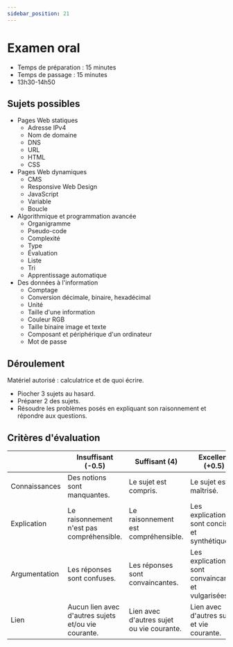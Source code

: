 ```yaml
---
sidebar_position: 21
---
```


# Examen oral

- Temps de préparation : 15 minutes
- Temps de passage : 15 minutes
- 13h30-14h50

## Sujets possibles

- Pages Web statiques
  - Adresse IPv4
  - Nom de domaine
  - DNS
  - URL
  - HTML
  - CSS
- Pages Web dynamiques
  - CMS
  - Responsive Web Design
  - JavaScript
  - Variable
  - Boucle
- Algorithmique et programmation avancée
  - Organigramme
  - Pseudo-code
  - Complexité
  - Type
  - Évaluation
  - Liste
  - Tri
  - Apprentissage automatique
- Des données à l'information
  - Comptage
  - Conversion décimale, binaire, hexadécimal
  - Unité
  - Taille d'une information
  - Couleur RGB
  - Taille binaire image et texte
  - Composant et périphérique d'un ordinateur
  - Mot de passe

## Déroulement

Matériel autorisé : calculatrice et de quoi écrire.

- Piocher 3 sujets au hasard.
- Préparer 2 des sujets.
- Résoudre les problèmes posés en expliquant son raisonnement et répondre aux questions.

## Critères d'évaluation

| &nbsp;        | Insuffisant (-0.5)                                  | Suffisant (4)                             | Excellent (+0.5)                                    |
| ------------- | --------------------------------------------------- | ----------------------------------------- | --------------------------------------------------- |
| Connaissances | Des notions sont manquantes.                        | Le sujet est compris.                     | Le sujet est maîtrisé.                              |
| Explication   | Le raisonnement n'est pas compréhensible.           | Le raisonnement est compréhensible.       | Les explications sont concises et synthétiques.     |
| Argumentation | Les réponses sont confuses.                         | Les réponses sont convaincantes.          | Les explications sont convaincantes et vulgarisées. |
| Lien          | Aucun lien avec d'autres sujets et/ou vie courante. | Lien avec d'autres sujet ou vie courante. | Lien avec d'autres sujet et vie courante.           |
